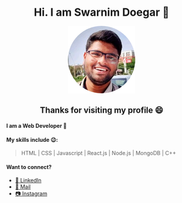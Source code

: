 <h1 align="center">Hi. I am Swarnim Doegar 👋</h1>
<p align="center"><img  src="./assests/me-circle.png" alt="My photo"></p>
<h2 align="center" >Thanks for visiting my profile 😄</h2>

#### I am a Web Developer 🥳
#### My skills include 😉:
> HTML | CSS | Javascript | React.js | Node.js | MongoDB | C++

#### Want to connect?
* <a href="https://www.linkedin.com/in/swarnim-doegar/">💼 LinkedIn </a>
* <a href="mailto:swarnimdoegar@gmail.com">📩 Mail <a>
* <a href="https://www.instagram.com/minraws404/">📷 Instagram </a>


